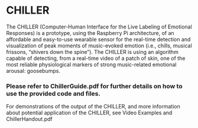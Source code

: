 # CHILLER

The CHILLER (Computer-Human Interface for the Live Labeling of Emotional Responses) is aprototype, using the Raspberry Pi architecture, of an affordable and easy-to-use wearable sensor for the real-time detection and visualization of peak moments of music-evoked emotion (i.e., chills, musical frissons, “shivers down the spine”). The CHILLER is using an algorithm capable of detecting, from a real-time video of a patch of skin, one of the most reliable physiological markers of strong music-related emotional arousal: goosebumps. 

### Please refer to ChillerGuide.pdf for further details on how to use the provided code and files.

For demonstrations of the output of the CHILLER, and more information about potential application of the CHILLER, see Video Examples and ChillerHandout.pdf

<p align="justify">
	<![chiller GIF](VideoExamples/ChillerGif.gif)>
</p>
